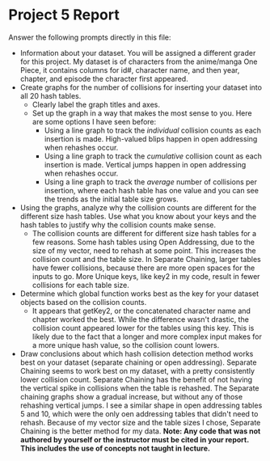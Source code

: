# Project 5 Report

Answer the following prompts directly in this file:
* Information about your dataset. You will be assigned a different grader for this project.
    My dataset is of characters from the anime/manga One Piece, it contains columns for id#, character name, and then year, chapter, and episode the character first appeared.
* Create graphs for the number of collisions for inserting your dataset into all 20 hash tables.
  * Clearly label the graph titles and axes.
  * Set up the graph in a way that makes the most sense to you. Here are some options I have seen before:
    * Using a line graph to track the *individual* collision counts as each insertion is made. High-valued blips happen in open addressing when rehashes occur.
    * Using a line graph to track the *cumulative* collision count as each insertion is made. Vertical jumps happen in open addressing when rehashes occur.
    * Using a line graph to track the *average* number of collisions per insertion, where each hash table has one value and you can see the trends as the initial table size grows.
* Using the graphs, analyze why the collision counts are different for the different size hash tables. Use what you know about your keys and the hash tables to justify why the collision counts make sense.
  * The collision counts are different for different size hash tables for a few reasons. Some hash tables using Open Addressing, due to the size of my vector, need to rehash at some point. This increases the collision count and the 
  table size. In Separate Chaining, larger tables have fewer collisions, because there are more open spaces for the inputs to go. More Unique keys, like key2 in my code, result in fewer collisions for each table size. 
* Determine which global function works best as the key for your dataset objects based on the collision counts.
  * It appears that getKey2, or the concatenated character name and chapter worked the best. While the difference wasn't drastic, the collision count appeared lower for the tables using this key.
  This is likely due to the fact that a longer and more complex input makes for a more unique hash value, so the collision count lowers.
* Draw conclusions about which hash collision detection method works best on your dataset (separate chaining or open addressing).
  Separate Chaining seems to work best on my dataset, with a pretty consistently lower collision count. Separate Chaining has the benefit of not having the vertical spike in collisions when
  the table is rehashed. The Separate chaining graphs show a gradual increase, but without any of those rehashing vertical jumps. I see a similar shape in open addressing tables 5 and 10, which were the 
  only oen addressing tables that didn't need to rehash. Because of my vector size and the table sizes I chose, Separate Chaining is the better method for my data. 
**Note: Any code that was not authored by yourself or the instructor must be cited in your report. This includes the use of concepts not taught in lecture.**